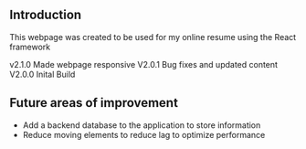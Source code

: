 ## Introduction

This webpage was created to be used for my online resume using the React framework

v2.1.0 Made webpage responsive
V2.0.1 Bug fixes and updated content
V2.0.0 Inital Build 

## Future areas of improvement 

- Add a backend database to the application to store information
- Reduce moving elements to reduce lag to optimize performance
